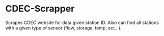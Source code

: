 # CDEC-Scrapper
Scrapes CDEC website for data given station ID. Also can find all stations with a given type of sensor (flow, storage, temp, ect...).
